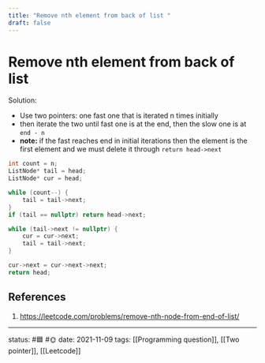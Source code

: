 ```yaml
---
title: "Remove nth element from back of list "
draft: false
---
```

# Remove nth element from back of list

Solution:
- Use two pointers: one fast one that is iterated n times initially
- then iterate the two until fast one is at the end, then the slow one is at `end - n`
- **note:** if the fast reaches end in initial iterations then the element is the first element and we must delete it through `return head->next`

```c++
int count = n; 
ListNode* tail = head;
ListNode* cur = head;

while (count--) {
	tail = tail->next;
}
if (tail == nullptr) return head->next;

while (tail->next != nullptr) {
	cur = cur->next;
	tail = tail->next;
}

cur->next = cur->next->next;
return head;
```
## References
1. https://leetcode.com/problems/remove-nth-node-from-end-of-list/

---
status: #🟦 #🌞
date: 2021-11-09
tags: [[Programming question]], [[Two pointer]], [[Leetcode]]
